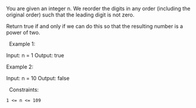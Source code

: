 You are given an integer n. We reorder the digits in any order (including the original order) such that the leading digit is not zero.

Return true if and only if we can do this so that the resulting number is a power of two.

 
Example 1:

Input: n = 1
Output: true


Example 2:

Input: n = 10
Output: false


 
Constraints:


	1 <= n <= 109

